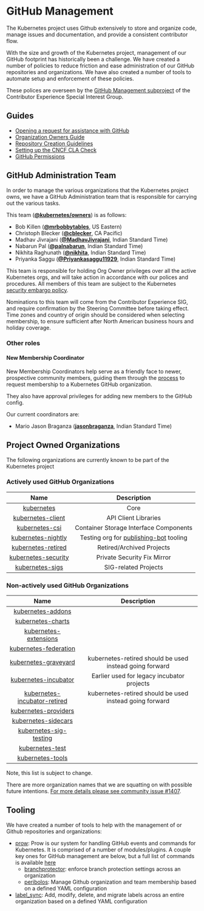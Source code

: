 # GitHub Management

The Kubernetes project uses Github extensively to store and organize code,
manage issues and documentation, and provide a consistent contributor flow.

With the size and growth of the Kubernetes project, management of our GitHub
footprint has historically been a challenge. We have created a number of
policies to reduce friction and ease administration of our GitHub repositories
and organizations. We have also created a number of tools to automate setup and
enforcement of these policies.

These polices are overseen by the
[GitHub Management subproject](subproject-responsibilities.md) of the Contributor
Experience Special Interest Group.

## Guides
- [Opening a request for assistance with GitHub](opening-a-request.md)
- [Organization Owners Guide](org-owners-guide.md)
- [Repository Creation Guidelines](kubernetes-repositories.md)
- [Setting up the CNCF CLA Check](setting-up-cla-check.md)
- [GitHub Permissions](permissions.md)

## GitHub Administration Team

In order to manage the various organizations that the Kubernetes project owns,
we have a GitHub Administration team that is responsible for carrying out the
various tasks.

This team (**[@kubernetes/owners](https://github.com/orgs/kubernetes/teams/owners)**) is as follows:
* Bob Killen (**[@mrbobbytables](https://github.com/mrbobbytables)**, US Eastern)
* Christoph Blecker (**[@cblecker](https://github.com/cblecker)**, CA Pacific)
* Madhav Jivrajani (**[@MadhavJivrajani](https://github.com/MadhavJivrajani)**, Indian Standard Time)
* Nabarun Pal (**[@palnabarun](https://github.com/palnabarun)**, Indian Standard Time)
* Nikhita Raghunath (**[@nikhita](https://github.com/nikhita)**, Indian Standard Time)
* Priyanka Saggu (**[@Priyankasaggu11929](https://github.com/Priyankasaggu11929)**, Indian Standard Time)

This team is responsible for holding Org Owner privileges over all the active
Kubernetes orgs, and will take action in accordance with our polices and
procedures. All members of this team are subject to the Kubernetes
[security embargo policy].

Nominations to this team will come from the Contributor Experience SIG, and
require confirmation by the Steering Committee before taking effect. Time zones
and country of origin should be considered when selecting membership, to ensure
sufficient after North American business hours and holiday coverage.

### Other roles

#### New Membership Coordinator

New Membership Coordinators help serve as a friendly face to newer, prospective
community members, guiding them through the
[process](new-membership-procedure.md) to request membership to a Kubernetes
GitHub organization.

They also have approval privileges for adding new members to the GitHub config.

Our current coordinators are:
* Mario Jason Braganza (**[jasonbraganza](https://github.com/jasonbraganza)**, Indian Standard Time)

## Project Owned Organizations

The following organizations are currently known to be part of the Kubernetes
project

### Actively used GitHub Organizations

| Name | Description |
| :--: | :---------: |
| [kubernetes](https://github.com/kubernetes) | Core |
| [kubernetes-client](https://github.com/kubernetes-client) | API Client Libraries |
| [kubernetes-csi](https://github.com/kubernetes-csi) | Container Storage Interface Components |
| [kubernetes-nightly](https://github.com/kubernetes-nightly) | Testing org for [publishing-bot](https://github.com/kubernetes/publishing-bot) tooling |
| [kubernetes-retired](https://github.com/kubernetes-retired) | Retired/Archived Projects |
| [kubernetes-security](https://github.com/kubernetes-security) | Private Security Fix Mirror |
| [kubernetes-sigs](https://github.com/kubernetes-sigs) | SIG-related Projects |

### Non-actively used GitHub Organizations

| Name | Description |
| :--: | :---------: |
| [kubernetes-addons](https://github.com/kubernetes-addons) |  |
| [kubernetes-charts](https://github.com/kubernetes-charts) |  |
| [kubernetes-extensions](https://github.com/kubernetes-extensions) |  |
| [kubernetes-federation](https://github.com/kubernetes-federation) |  |
| [kubernetes-graveyard](https://github.com/kubernetes-graveyard) | kubernetes-retired should be used instead going forward |
| [kubernetes-incubator](https://github.com/kubernetes-incubator) | Earlier used for legacy incubator projects |
| [kubernetes-incubator-retired](https://github.com/kubernetes-incubator-retired) | kubernetes-retired should be used instead going forward |
| [kubernetes-providers](https://github.com/kubernetes-providers) |  |
| [kubernetes-sidecars](https://github.com/kubernetes-sidecars) |  |
| [kubernetes-sig-testing](https://github.com/kubernetes-sig-testing) |  |
| [kubernetes-test](https://github.com/kubernetes-test) |  |
| [kubernetes-tools](https://github.com/kubernetes-tools) |  |

Note, this list is subject to change.

There are more organization names that we are squatting on with possible future
intentions. [For more details please see community issue #1407](https://github.com/kubernetes/community/issues/1407).

## Tooling

We have created a number of tools to help with the management of or Github
repositories and organizations:
- [prow](https://sigs.k8s.io/prow/pkg): Prow is our system for handling
  GitHub events and commands for Kubernetes. It is comprised of a number of
  modules/plugins. A couple key ones for GitHub management are below, but a full
  list of commands is available [here](https://go.k8s.io/bot-commands)
  - [branchprotector](https://sigs.k8s.io/prow/cmd/branchprotector):
    enforce branch protection settings across an organization
  - [peribolos](https://sigs.k8s.io/prow/cmd/peribolos): Manage Github
    organization and team membership based on a defined YAML configuration
- [label_sync](https://git.k8s.io/test-infra/label_sync): Add, modify, delete,
  and migrate labels across an entire organization based on a defined YAML
  configuration

[security embargo policy]: https://git.k8s.io/security/private-distributors-list.md#embargo-policy
